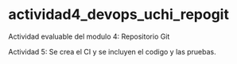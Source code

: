 # actividad4_devops_uchi_repogit
Actividad evaluable del modulo 4: Repositorio Git

Actividad 5: Se crea el CI y se incluyen el codigo y las pruebas.
